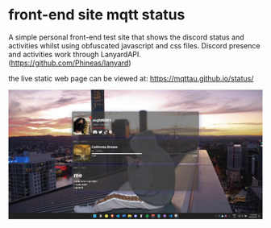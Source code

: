 # front-end site mqtt status
 A simple personal front-end test site that shows the discord status and activities whilst using obfuscated javascript and css files. Discord presence and activities work through LanyardAPI. (https://github.com/Phineas/lanyard)
 
the live static web page can be viewed at: https://mqttau.github.io/status/

![](preview%20img/readme%20preview.png)
